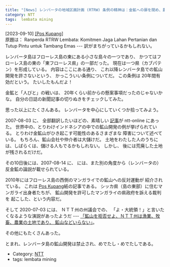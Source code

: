 ```yaml
---
title: "[News] レンバータの地域区画計画 (RTRW) 条例の精神は：金鉱への扉を閉め、農業のための土地を確保する ---すばらしい！やったね！Good Job"
category: NTT
tags:  lembata mining
---
```


[2023-09-10] [[Pos Kupang]](https://kupang.tribunnews.com/2023/09/10/ranperda-rtrw-lembata-komitmen-jaga-lahan-pertanian-dan-tutup-pintu-untuk-tambang-emas?utm_source=pocket_saves)  
 原題は：
Ranperda RTRW Lembata:
Komitmen Jaga Lahan Pertanian dan Tutup Pintu untuk Tambang Emas
--- 訳がまちがっているかもしれない。

 レンバータ島はフローレス島の東にある小さな島々の一つであり、
かつてはフローレス島の東の「東フローレス県」の一部だった。
現在は一つ県（カブパテン）を形成している。
内容はここにある通り、
これ以降レンバータ島での鉱山開発を許さないという、
かっこういい条例についてだ。
この条例は 20年間有効だという。
たいしたもんだよ！

 金鉱と「人びと」の戦いは、
20年くらい前からの懸案事項だったのじゃないかな。
自分の日誌の新聞記事の切りぬきをチェックしてみた。

 思った以上にたくさんある。
レンバータを中心にしていくつか拾ってみよう。

 2007-08-03
 に、
全部翻訳したいほどの、素晴しい
[記事](http://www.ntt-online.org/2007/08/02/emas-lembata-merukh/)が ntt-online にあった。
世界中の、とりわけインドネシアの中での鉱山開発の例が挙げられている。
とりわけ金鉱山がひき起こす可能性のあるさまざまな
障害について述べている。
もちろん、鉱山会社や仲介者は大儲けだ。
土地をわたした人のうちには、しばらくは、儲ける人もでるかもしれない。
しかし、
後には荒廃した土地が残されるだけだ。

 その10日後には、2007-08-14 
 に、
には、また別の角度から（レンバータの）反金鉱の論説が載せられている。

 2010年にはフローレス島の西側のマンガライでの鉱山への反対運動が
紹介されている。
これは [Pos Kupang](http://www.pos-kupang.com/read/artikel/45158)紙の記事である。
シッカ県（島の東部）に住むマンガライ出身者たちが、
鉱山開発を許可したマンガライの県政府を訴える裁判を
起こした、という内容だ。

 そして 2020-07-03
 には、
ＮＴＴ州の州議会での、
「よ・大統領！」と言いたくなるような演説があったようだ ---
[「鉱山を拒否せよ、ＮＴＴ州は漁業、牧畜、農業の土地であり、
鉱山などいらない」](https://www.floresa.co/2020/07/02/tolak-tambang-ansy-lema-ntt-itu-nelayan-ternak-dan-tani/)。

 その他にもたくさんあった。

 とまれ、レンバータ島の鉱山開発は禁止され、めでたし・めでたしである。

- Category: [NTT](/categories.html#NTT)
- tags:  lembata mining

